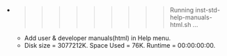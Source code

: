 * >>>>>>>>> Running inst-std-help-manuals-html.sh ...
  * Add user & developer manuals(html) in Help menu.
  * Disk size = 3077212K. Space Used = 76K. Runtime = 00:00:00:00.

